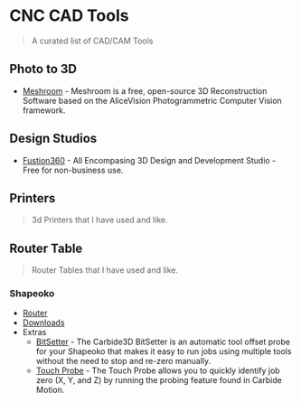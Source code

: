 # CNC CAD Tools 

> A curated list of CAD/CAM Tools


## Photo to 3D 

- [Meshroom](https://github.com/alicevision/meshroom) - Meshroom is a free, open-source 3D Reconstruction Software based on the AliceVision Photogrammetric Computer Vision framework.

## Design Studios

- [Fustion360](https://www.autodesk.com/products/fusion-360/overview) - All Encompasing 3D Design and Development Studio - Free for non-business use. 

## Printers

> 3d Printers that I have used and like. 

## Router Table

> Router Tables that I have used and like. 

### Shapeoko
- [Router](https://shop.carbide3d.com/collections/frontpage/products/shapeoko3?variant=14064079077437)
- [Downloads](https://carbide3d.com/downloads/)
- Extras
  - [BitSetter](https://shop.carbide3d.com/collections/accessories/products/bitsetter?variant=31288336875581) - The Carbide3D BitSetter is an automatic tool offset probe for your Shapeoko that makes it easy to run jobs using multiple tools without the need to stop and re-zero manually.
  - [Touch Probe](https://shop.carbide3d.com/collections/accessories/products/shapeoko-touch-probe?variant=2979437772830) - The Touch Probe allows you to quickly identify job zero (X, Y, and Z) by running the probing feature found in Carbide Motion. 

